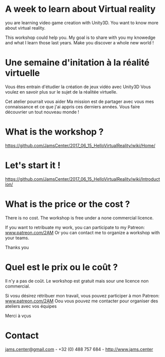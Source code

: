 # A week to learn about Virtual reality
you are learning video game creation with Unity3D.
You want to know more about virtual reality.

This workshop could help you.
My goal is to share with you my knowedge and what I learn those last years.
Make you discover a whole new world !

# Une semaine d'initation à la réalité virtuelle
Vous êtes entrain d'étudier la création de jeux vidéo avec Unity3D
Vous voulez en savoir plus sur le sujet de la réalitée virtuelle.

Cet atelier pourrait vous aider
Ma mission est de partager avec vous mes connaissance et ce que j'ai appris ces derniers années.
Vous faire découvrier un tout nouveau monde !


# What is the workshop ?
https://github.com/JamsCenter/2017_06_15_HelloVirtualReality/wiki/Home/
# Let's start it !
https://github.com/JamsCenter/2017_06_15_HelloVirtualReality/wiki/Introduction/

# What is the price or the cost ?
There is no cost. 
The workshop is free under a none commercial licence.

If you want to retribuate my work, you can participate to my Patreon: www.patreon.com/2AM
Or you can contact me to organize a workshop with your teams.

Thanks you

# Quel est le prix ou le coût ?
Il n'y a pas de coût.
Le workshop est gratuit mais sour une licence non commercial.

Si vosu désirez rétribuer mon travail, vous pouvez participer à mon Patreon: www.patreon.com/2AM
Oou vous pouvez me contacter pour organiser des ateliers avec vos équipes

Merci à vçus


# Contact
jams.center@gmail.com - +32 (0) 488 757 684 - http://www.jams.center

